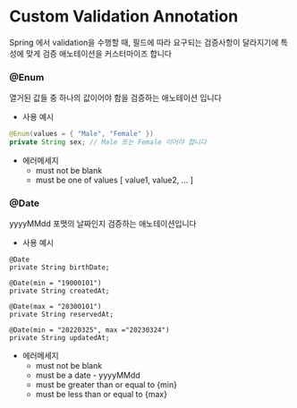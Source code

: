 # Custom Validation Annotation

Spring 에서 validation을 수행할 때, 필드에 따라 요구되는 검증사항이 달라지기에 특성에 맞게 검증 애노테이션을 커스터마이즈 합니다

### @Enum
열거된 값들 중 하나의 값이어야 함을 검증하는 애노테이션 입니다

- 사용 예시

``` java
@Enum(values = { "Male", "Female" })
private String sex; // Male 또는 Female 이어야 합니다
```

- 에러메세지
  - must not be blank
  - must be one of values [ value1, value2, ... ]

### @Date
yyyyMMdd 포맷의 날짜인지 검증하는 애노테이션입니다

- 사용 예시

```
@Date
private String birthDate;

@Date(min = "19000101")
private String createdAt;

@Date(max = "20300101")
private String reservedAt;

@Date(min = "20220325", max ="20230324")
private String updatedAt;
```

- 에러메세지
  - must not be blank
  - must be a date - yyyyMMdd
  - must be greater than or equal to {min}
  - must be less than or equal to {max}
